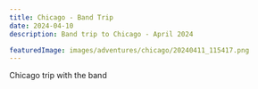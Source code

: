 ```yaml
---
title: Chicago - Band Trip
date: 2024-04-10
description: Band trip to Chicago - April 2024

featuredImage: images/adventures/chicago/20240411_115417.png
---
```


Chicago trip with the band